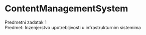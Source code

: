 # ContentManagementSystem
Predmetni zadatak 1  
Predmet: Inzenjerstvo upotrebljivosti u infrastrukturnim sistemima  
